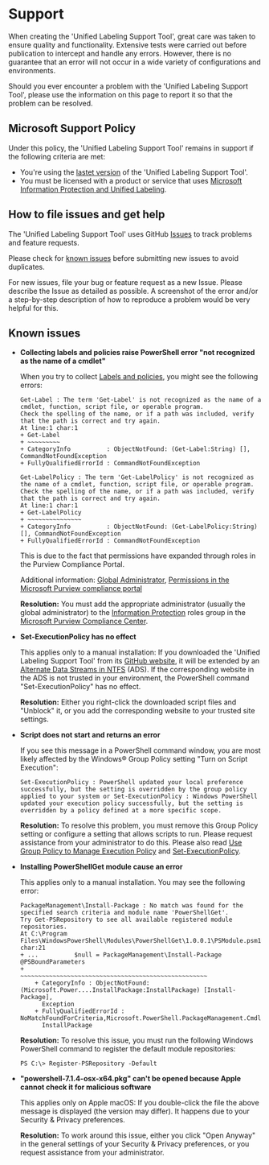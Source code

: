 # Support

When creating the 'Unified Labeling Support Tool', great care was taken to ensure quality and functionality. Extensive tests were carried out before publication to intercept and handle any errors. However, there is no guarantee that an error will not occur in a wide variety of configurations and environments.

Should you ever encounter a problem with the 'Unified Labeling Support Tool', please use the information on this page to report it so that the problem can be resolved.

## Microsoft Support Policy  

Under this policy, the 'Unified Labeling Support Tool' remains in support if the following criteria are met:

- You're using the [lastet version](https://aka.ms/UnifiedLabelingSupportTool/Latest) of the 'Unified Labeling Support Tool'.
- You must be licensed with a product or service that uses [Microsoft Information Protection and Unified Labeling](https://www.microsoft.com/en-us/us-partner-blog/2018/11/05/microsoft-information-protection-and-unified-labeling/).

## How to file issues and get help  

The 'Unified Labeling Support Tool' uses GitHub [Issues](https://github.com/microsoft/UnifiedLabelingSupportTool/issues) to track problems and feature requests.

Please check for [known issues](https://github.com/microsoft/UnifiedLabelingSupportTool/blob/main/SUPPORT.md#known-issues) before submitting new issues to avoid duplicates.

For new issues, file your bug or feature request as a new Issue. Please describe the Issue as detailed as possible. A screenshot of the error and/or a step-by-step description of how to reproduce a problem would be very helpful for this.

## Known issues

* **Collecting labels and policies raise PowerShell error "not recognized as the name of a cmdlet"**

    When you try to collect [Labels and policies](https://microsoft.github.io/UnifiedLabelingSupportTool/#[L]_Labels_and_policies_/_-CollectLabelsAndPolicies), you might see the following errors:
    
    ```Text
    Get-Label : The term 'Get-Label' is not recognized as the name of a cmdlet, function, script file, or operable program.
    Check the spelling of the name, or if a path was included, verify that the path is correct and try again.
    At line:1 char:1
    + Get-Label
    + ~~~~~~~~~
    + CategoryInfo          : ObjectNotFound: (Get-Label:String) [], CommandNotFoundException
    + FullyQualifiedErrorId : CommandNotFoundException
    ```
    
    ```Text
    Get-LabelPolicy : The term 'Get-LabelPolicy' is not recognized as the name of a cmdlet, function, script file, or operable program.
    Check the spelling of the name, or if a path was included, verify that the path is correct and try again.
    At line:1 char:1
    + Get-LabelPolicy
    + ~~~~~~~~~~~~~~~
    + CategoryInfo          : ObjectNotFound: (Get-LabelPolicy:String) [], CommandNotFoundException
    + FullyQualifiedErrorId : CommandNotFoundException
    ```    

    This is due to the fact that permissions have expanded through roles in the Purview Compliance Portal.
    
    Additional information: [Global Administrator](https://learn.microsoft.com/en-us/azure/active-directory/roles/permissions-reference#global-administrator), 
    [Permissions in the Microsoft Purview compliance portal](https://learn.microsoft.com/en-us/microsoft-365/compliance/microsoft-365-compliance-center-permissions?view=o365-worldwide)    
    
    **Resolution:** You must add the appropriate administrator (usually the global administrator) to the [Information Protection](https://learn.microsoft.com/en-us/microsoft-365/security/office-365-security/scc-permissions?view=o365-worldwide#role-groups-in-microsoft-defender-for-office-365-and-microsoft-purview-compliance) roles group in the [Microsoft Purview Compliance Center](https://compliance.microsoft.com/compliancecenterpermissions).







* **Set-ExecutionPolicy has no effect**

    This applies only to a manual installation: If you downloaded the 'Unified Labeling Support Tool' from its [GitHub website](https://aka.ms/UnifiedLabelingSupportTool/Latest), it will be extended by an [Alternate Data Streams in NTFS](https://blogs.technet.microsoft.com/askcore/2013/03/24/alternate-data-streams-in-ntfs) (ADS). If the corresponding website in the ADS is not trusted in your environment, the PowerShell command "Set-ExecutionPolicy" has no effect.

    **Resolution:** Either you right-click the downloaded script files and "Unblock" it, or you add the corresponding website to your trusted site settings.

* **Script does not start and returns an error**

    If you see this message in a PowerShell command window, you are most likely affected by the Windows® Group Policy setting "Turn on Script Execution":

    ```Text
    Set-ExecutionPolicy : PowerShell updated your local preference successfully, but the setting is overridden by the group policy applied to your system or Set-ExecutionPolicy : Windows PowerShell updated your execution policy successfully, but the setting is overridden by a policy defined at a more specific scope.
    ```

    **Resolution:** To resolve this problem, you must remove this Group Policy setting or configure a setting that allows scripts to run. Please request assistance from your administrator to do this. Please also read [Use Group Policy to Manage Execution Policy](https://docs.microsoft.com/en-us/powershell/module/microsoft.powershell.core/about/about_execution_policies?view=powershell-5.1#use-group-policy-to-manage-execution-policy) and [Set-ExecutionPolicy](https://docs.microsoft.com/en-us/powershell/module/microsoft.powershell.security/set-executionpolicy?view=powershell-5.1).

* **Installing PowerShellGet module cause an error**

    This applies only to a manual installation. You may see the following error:

    ```Text
    PackageManagement\Install-Package : No match was found for the specified search criteria and module name 'PowerShellGet'.
    Try Get-PSRepository to see all available registered module repositories.
    At C:\Program Files\WindowsPowerShell\Modules\PowerShellGet\1.0.0.1\PSModule.psm1:1772 char:21
    + ...          $null = PackageManagement\Install-Package @PSBoundParameters
    +                      ~~~~~~~~~~~~~~~~~~~~~~~~~~~~~~~~~~~~~~~~~~~~~~~~~~~~
        + CategoryInfo : ObjectNotFound: (Microsoft.Power....InstallPackage:InstallPackage) [Install-Package],
          Exception
        + FullyQualifiedErrorId : NoMatchFoundForCriteria,Microsoft.PowerShell.PackageManagement.Cmdlets.
          InstallPackage
    ```

    **Resolution:** To resolve this issue, you must run the following Windows PowerShell command to register the default module repositories:

    ```Text
    PS C:\> Register-PSRepository -Default
    ```

* **"powershell-7.1.4-osx-x64.pkg" can't be opened because Apple cannot check it for malicious software** 

    This applies only on Apple macOS: If you double-click the file the above message is displayed (the version may differ). It happens due to your Security & Privacy preferences.

    **Resolution:** To work around this issue, either you click "Open Anyway" in the general settings of your Security & Privacy preferences, or you request assistance from your administrator.



